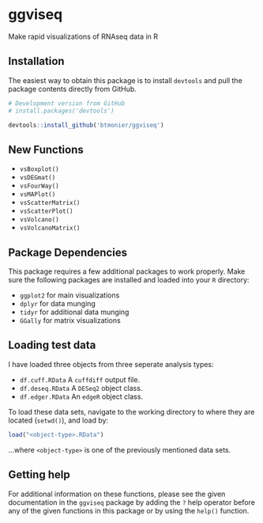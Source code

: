 # ggviseq
Make rapid visualizations of RNAseq data in R

Installation
------------

The easiest way to obtain this package is to install `devtools` and pull the package contents directly from GitHub.

``` r
# Development version from GitHub
# install.packages('devtools')

devtools::install_github('btmonier/ggviseq')
```

New Functions
-------------
* `vsBoxplot()`
* `vsDEGmat()`
* `vsFourWay()`
* `vsMAPlot()`
* `vsScatterMatrix()`
* `vsScatterPlot()`
* `vsVolcano()`
* `vsVolcanoMatrix()`

Package Dependencies
--------------------
This package requires a few additional packages to work properly. Make sure the following packages are installed and loaded into your `R` directory:

* `ggplot2` for main visualizations
* `dplyr` for data munging
* `tidyr` for additional data munging
* `GGally` for matrix visualizations

Loading test data
-----------------
I have loaded three objects from three seperate analysis types:

* `df.cuff.RData` A `cuffdiff` output file.
* `df.deseq.RData` A `DESeq2` object class.
* `df.edger.RData` An `edgeR` object class.

To load these data sets, navigate to the working directory to where they are located (`setwd()`), and load by:

``` r
load("<object-type>.RData")
```
...where `<object-type>` is one of the previously mentioned data sets.

Getting help
------------
For additional information on these functions, please see the given documentation in the `ggviseq` package by adding the `?` help operator before any of the given functions in this package or by using the `help()` function. 
